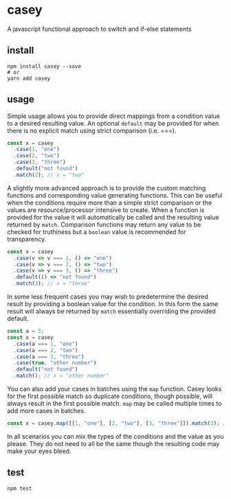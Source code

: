 # casey

A javascript functional approach to switch and if-else statements

## install

```
npm install casey --save
# or
yarn add casey
```

## usage

Simple usage allows you to provide direct mappings from a condition value to a desired resulting value. An optional `default` may be provided for when there is no explicit match using strict comparison (i.e. ===).

```js
const x = casey
  .case(1, "one")
  .case(2, "two")
  .case(3, "three")
  .default("not found")
  .match(2); // x = "two"
```

A slightly more advanced approach is to provide the custom matching functions and corresponding value generating functions. This can be useful when the conditions require more than a simple strict comparison or the values are resource/processor intensive to create. When a function is provided for the value it will automatically be called and the resulting value returned by `match`. Comparison functions may return any value to be checked for truthiness but a `boolean` value is recommended for transparency.

```js
const x = casey
  .case(v => v === 1, () => "one")
  .case(v => v === 2, () => "two")
  .case(v => v === 3, () => "three")
  .default(() => "not found")
  .match(3); // x = "three"
```

In some less frequent cases you may wish to predetermine the desired result by providing a boolean value for the condition. In this form the same result will always be returned by `match` essentially overriding the provided default.

```js
const a = 5;
const x = casey
  .case(a === 1, "one")
  .case(a === 2, "two")
  .case(a === 3, "three")
  .case(true, "other number")
  .default("not found")
  .match(); // x = "other number"
```

You can also add your cases in batches using the `map` function. Casey looks for the first possible match so duplicate conditions, though possible, will always result in the first possible match. `map` may be called multiple times to add more cases in batches.

```js
const x = casey.map([[1, "one"], [2, "two"], [3, "three"]]).match(3); // x = "three"
```

In all scenarios you can mix the types of the conditions and the value as you please. They do not need to all be the same though the resulting code may make your eyes bleed.

## test

```
npm test
```
